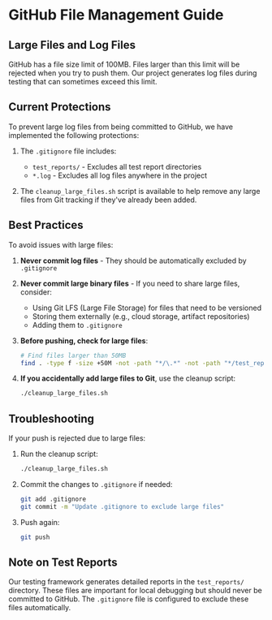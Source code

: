 # GitHub File Management Guide

## Large Files and Log Files

GitHub has a file size limit of 100MB. Files larger than this limit will be rejected when you try to push them. Our project generates log files during testing that can sometimes exceed this limit.

## Current Protections

To prevent large log files from being committed to GitHub, we have implemented the following protections:

1. The `.gitignore` file includes:
   - `test_reports/` - Excludes all test report directories
   - `*.log` - Excludes all log files anywhere in the project

2. The `cleanup_large_files.sh` script is available to help remove any large files from Git tracking if they've already been added.

## Best Practices

To avoid issues with large files:

1. **Never commit log files** - They should be automatically excluded by `.gitignore`

2. **Never commit large binary files** - If you need to share large files, consider:
   - Using Git LFS (Large File Storage) for files that need to be versioned
   - Storing them externally (e.g., cloud storage, artifact repositories)
   - Adding them to `.gitignore`

3. **Before pushing, check for large files**:
   ```bash
   # Find files larger than 50MB
   find . -type f -size +50M -not -path "*/\.*" -not -path "*/test_reports/*"
   ```

4. **If you accidentally add large files to Git**, use the cleanup script:
   ```bash
   ./cleanup_large_files.sh
   ```

## Troubleshooting

If your push is rejected due to large files:

1. Run the cleanup script:
   ```bash
   ./cleanup_large_files.sh
   ```

2. Commit the changes to `.gitignore` if needed:
   ```bash
   git add .gitignore
   git commit -m "Update .gitignore to exclude large files"
   ```

3. Push again:
   ```bash
   git push
   ```

## Note on Test Reports

Our testing framework generates detailed reports in the `test_reports/` directory. These files are important for local debugging but should never be committed to GitHub. The `.gitignore` file is configured to exclude these files automatically.